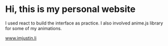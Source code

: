# Hi, this is my personal website

I used react to build the interface as practice. I also involved anime.js library for some of my animations. 

www.imjustin.li
